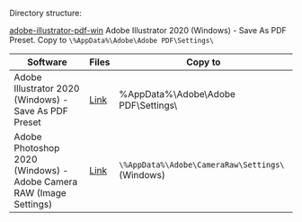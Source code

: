 Directory structure:

[adobe-illustrator-pdf-win](https://github.com/sergebro/dotfiles/tree/main/adobe-illustrator-pdf-win)
Adobe Illustrator 2020 (Windows) - Save As PDF Preset. Copy to ```\%AppData%\Adobe\Adobe PDF\Settings\```

|Software|Files|Copy to<br>
|---|---|---|
|Adobe Illustrator 2020 (Windows) - Save As PDF Preset|[Link](https://github.com/sergebro/dotfiles/tree/main/adobe-illustrator-pdf-win)|\%AppData%\Adobe\Adobe PDF\Settings\
|Adobe Photoshop 2020 (Windows) - Adobe Camera RAW (Image Settings)|[Link](https://github.com/sergebro/dotfiles/tree/main/adobe-photoshop-acr-win)|```\%AppData%\Adobe\CameraRaw\Settings\``` (Windows)